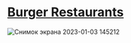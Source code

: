 # [Burger Restaurants](burger-restaurants.vercel.app)

![Снимок экрана 2023-01-03 145212](https://user-images.githubusercontent.com/77890343/210331142-c46eb5d5-10ba-4c37-bf45-9057c7d584d3.jpg)
